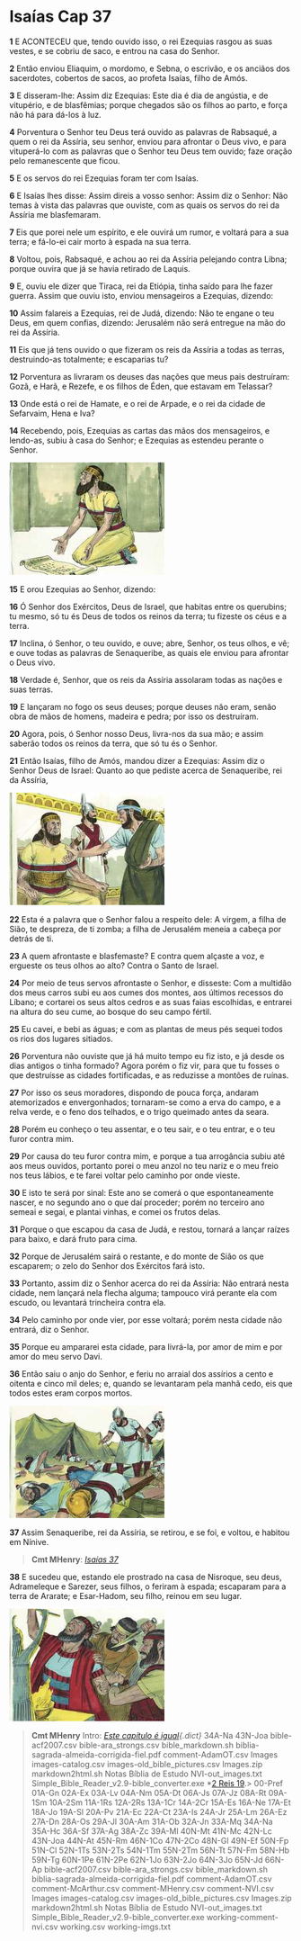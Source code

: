 # Isaías Cap 37

**1** 	E ACONTECEU que, tendo ouvido isso, o rei Ezequias rasgou as suas vestes, e se cobriu de saco, e entrou na casa do Senhor.

**2** 	Então enviou Eliaquim, o mordomo, e Sebna, o escrivão, e os anciãos dos sacerdotes, cobertos de sacos, ao profeta Isaías, filho de Amós.

**3** 	E disseram-lhe: Assim diz Ezequias: Este dia é dia de angústia, e de vitupério, e de blasfêmias; porque chegados são os filhos ao parto, e força não há para dá-los à luz.

**4** 	Porventura o Senhor teu Deus terá ouvido as palavras de Rabsaqué, a quem o rei da Assíria, seu senhor, enviou para afrontar o Deus vivo, e para vituperá-lo com as palavras que o Senhor teu Deus tem ouvido; faze oração pelo remanescente que ficou.

**5** 	E os servos do rei Ezequias foram ter com Isaías.

**6** 	E Isaías lhes disse: Assim direis a vosso senhor: Assim diz o Senhor: Não temas à vista das palavras que ouviste, com as quais os servos do rei da Assíria me blasfemaram.

**7** 	Eis que porei nele um espírito, e ele ouvirá um rumor, e voltará para a sua terra; e fá-lo-ei cair morto à espada na sua terra.

**8** 	Voltou, pois, Rabsaqué, e achou ao rei da Assíria pelejando contra Libna; porque ouvira que já se havia retirado de Laquis.

**9** 	E, ouviu ele dizer que Tiraca, rei da Etiópia, tinha saído para lhe fazer guerra. Assim que ouviu isto, enviou mensageiros a Ezequias, dizendo:

**10** 	Assim falareis a Ezequias, rei de Judá, dizendo: Não te engane o teu Deus, em quem confias, dizendo: Jerusalém não será entregue na mão do rei da Assíria.

**11** 	Eis que já tens ouvido o que fizeram os reis da Assíria a todas as terras, destruindo-as totalmente; e escaparias tu?

**12** 	Porventura as livraram os deuses das nações que meus pais destruíram: Gozã, e Harã, e Rezefe, e os filhos de Éden, que estavam em Telassar?

**13** 	Onde está o rei de Hamate, e o rei de Arpade, e o rei da cidade de Sefarvaim, Hena e Iva?

**14** 	Recebendo, pois, Ezequias as cartas das mãos dos mensageiros, e lendo-as, subiu à casa do Senhor; e Ezequias as estendeu perante o Senhor.

![](../Images/SweetPublishing/12-19-1.jpg) 

**15** 	E orou Ezequias ao Senhor, dizendo:

**16** 	Ó Senhor dos Exércitos, Deus de Israel, que habitas entre os querubins; tu mesmo, só tu és Deus de todos os reinos da terra; tu fizeste os céus e a terra.

**17** 	Inclina, ó Senhor, o teu ouvido, e ouve; abre, Senhor, os teus olhos, e vê; e ouve todas as palavras de Senaqueribe, as quais ele enviou para afrontar o Deus vivo.

**18** 	Verdade é, Senhor, que os reis da Assíria assolaram todas as nações e suas terras.

**19** 	E lançaram no fogo os seus deuses; porque deuses não eram, senão obra de mãos de homens, madeira e pedra; por isso os destruíram.

**20** 	Agora, pois, ó Senhor nosso Deus, livra-nos da sua mão; e assim saberão todos os reinos da terra, que só tu és o Senhor.

**21** 	Então Isaías, filho de Amós, mandou dizer a Ezequias: Assim diz o Senhor Deus de Israel: Quanto ao que pediste acerca de Senaqueribe, rei da Assíria,

![](../Images/SweetPublishing/12-19-2.jpg) 

**22** 	Esta é a palavra que o Senhor falou a respeito dele: A virgem, a filha de Sião, te despreza, de ti zomba; a filha de Jerusalém meneia a cabeça por detrás de ti.

**23** 	A quem afrontaste e blasfemaste? E contra quem alçaste a voz, e ergueste os teus olhos ao alto? Contra o Santo de Israel.

**24** 	Por meio de teus servos afrontaste o Senhor, e disseste: Com a multidão dos meus carros subi eu aos cumes dos montes, aos últimos recessos do Líbano; e cortarei os seus altos cedros e as suas faias escolhidas, e entrarei na altura do seu cume, ao bosque do seu campo fértil.

**25** 	Eu cavei, e bebi as águas; e com as plantas de meus pés sequei todos os rios dos lugares sitiados.

**26** 	Porventura não ouviste que já há muito tempo eu fiz isto, e já desde os dias antigos o tinha formado? Agora porém o fiz vir, para que tu fosses o que destruísse as cidades fortificadas, e as reduzisse a montões de ruínas.

**27** 	Por isso os seus moradores, dispondo de pouca força, andaram atemorizados e envergonhados; tornaram-se como a erva do campo, e a relva verde, e o feno dos telhados, e o trigo queimado antes da seara.

**28** 	Porém eu conheço o teu assentar, e o teu sair, e o teu entrar, e o teu furor contra mim.

**29** 	Por causa do teu furor contra mim, e porque a tua arrogância subiu até aos meus ouvidos, portanto porei o meu anzol no teu nariz e o meu freio nos teus lábios, e te farei voltar pelo caminho por onde vieste.

**30** 	E isto te será por sinal: Este ano se comerá o que espontaneamente nascer, e no segundo ano o que daí proceder; porém no terceiro ano semeai e segai, e plantai vinhas, e comei os frutos delas.

**31** 	Porque o que escapou da casa de Judá, e restou, tornará a lançar raízes para baixo, e dará fruto para cima.

**32** 	Porque de Jerusalém sairá o restante, e do monte de Sião os que escaparem; o zelo do Senhor dos Exércitos fará isto.

**33** 	Portanto, assim diz o Senhor acerca do rei da Assíria: Não entrará nesta cidade, nem lançará nela flecha alguma; tampouco virá perante ela com escudo, ou levantará trincheira contra ela.

**34** 	Pelo caminho por onde vier, por esse voltará; porém nesta cidade não entrará, diz o Senhor.

**35** 	Porque eu ampararei esta cidade, para livrá-la, por amor de mim e por amor do meu servo Davi.

**36** 	Então saiu o anjo do Senhor, e feriu no arraial dos assírios a cento e oitenta e cinco mil deles; e, quando se levantaram pela manhã cedo, eis que todos estes eram corpos mortos.

![](../Images/SweetPublishing/12-19-4.jpg) 

**37** 	Assim Senaqueribe, rei da Assíria, se retirou, e se foi, e voltou, e habitou em Nínive.

> **Cmt MHenry**: *[Isaías 37](../23A-Is/37.md#0)*

**38** 	E sucedeu que, estando ele prostrado na casa de Nisroque, seu deus, Adrameleque e Sarezer, seus filhos, o feriram à espada; escaparam para a terra de Ararate; e Esar-Hadom, seu filho, reinou em seu lugar.

![](../Images/SweetPublishing/12-19-5.jpg) 


> **Cmt MHenry** Intro: *[Este capítulo é igual](#d457){.dict}* 34A-Na 43N-Joa bible-acf2007.csv bible-ara_strongs.csv bible_markdown.sh biblia-sagrada-almeida-corrigida-fiel.pdf comment-AdamOT.csv Images images-catalog.csv images-old_bible_pictures.csv Images.zip markdown2html.sh Notas Bíblia de Estudo NVI-out_images.txt Simple_Bible_Reader_v2.9-bible_converter.exe *[2 Reis 19](../12A-2Rs/19.md#0).\> 00-Pref 01A-Gn 02A-Ex 03A-Lv 04A-Nm 05A-Dt 06A-Js 07A-Jz 08A-Rt 09A-1Sm 10A-2Sm 11A-1Rs 12A-2Rs 13A-1Cr 14A-2Cr 15A-Es 16A-Ne 17A-Et 18A-Jo 19A-Sl 20A-Pv 21A-Ec 22A-Ct 23A-Is 24A-Jr 25A-Lm 26A-Ez 27A-Dn 28A-Os 29A-Jl 30A-Am 31A-Ob 32A-Jn 33A-Mq 34A-Na 35A-Hc 36A-Sf 37A-Ag 38A-Zc 39A-Ml 40N-Mt 41N-Mc 42N-Lc 43N-Joa 44N-At 45N-Rm 46N-1Co 47N-2Co 48N-Gl 49N-Ef 50N-Fp 51N-Cl 52N-1Ts 53N-2Ts 54N-1Tm 55N-2Tm 56N-Tt 57N-Fm 58N-Hb 59N-Tg 60N-1Pe 61N-2Pe 62N-1Jo 63N-2Jo 64N-3Jo 65N-Jd 66N-Ap bible-acf2007.csv bible-ara_strongs.csv bible_markdown.sh biblia-sagrada-almeida-corrigida-fiel.pdf comment-AdamOT.csv comment-McArthur.csv comment-MHenry.csv comment-NVI.csv Images images-catalog.csv images-old_bible_pictures.csv Images.zip markdown2html.sh Notas Bíblia de Estudo NVI-out_images.txt Simple_Bible_Reader_v2.9-bible_converter.exe working-comment-nvi.csv working.csv working-imgs.txt